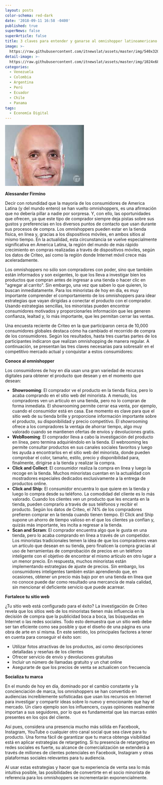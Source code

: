 ```yaml
---
layout: posts
color-schema: red-dark
date: '2018-09-11 16:58 -0400'
published: true
superNews: false
superArticle: false
title: 3 claves para entender y ganarse al omnishopper latinoamericano de hoy en día
image: >-
  https://raw.githubusercontent.com/itnewslat/assets/master/img/540x320/compras-online-p.jpg
detail-image: >-
  https://raw.githubusercontent.com/itnewslat/assets/master/img/1024x680/compras-online-g.jpg
categories:
  - Venezuela
  - Colombia
  - Argentina
  - Perú
  - Ecuador
  - Chile
  - Panama
tags:
  - Economía Digital
---
```

![](https://raw.githubusercontent.com/itnewslat/assets/master/img/300x300/Alessander-Firmino.jpg)

**Alessander Firmino**

Decir con rotundidad que la mayoría de los consumidores de America Latina (y del mundo entero) se han vuelto omnishoppers, es una afirmación que no debería pillar a nadie por sorpresa. Y, con ello, las oportunidades que ofrecen, ya que este tipo de comprador siempre deja pistas sobre sus gustos y preferencias en los diversos puntos de contacto que usan durante sus procesos de compra. Los omnishoppers pueden estar en la tienda física, en línea y, gracias a los dispositivos móviles, en ambos sitios al mismo tiempo. En la actualidad, esta circunstancia se vuelve especialmente significativa en America Latina, la región del mundo de más rápido crecimiento en compras realizadas a través de dispositivos móviles, según los datos de Criteo, así como la región donde Internet móvil crece más aceleradamente.

Los omnishoppers no sólo son compradores con poder, sino que también están informados y son exigentes, lo que los lleva a investigar bien los productos que compran antes de ingresar a una tienda o hacer clic en "agregar al carrito". Sin embargo, una vez que saben lo que quieren, lo buscan inmediatamente. Para los minoristas de hoy en día, es muy importante comprender el comportamiento de los omnishoppers para idear estrategias que vayan dirigidas a conectar el producto con el comprador. Usando estrategias sencillas, los minoristas pueden encontrar consumidores motivados y proporcionarles información que les generen confianza, lealtad y, lo más importante, que les permitan cerrar las ventas. 

Una encuesta reciente de Criteo en la que participaron cerca de 10,000 consumidores globales destaca cómo ha cambiado el recorrido de compra de los consumidores. Según los resultados, hasta tres cuartas partes de los participantes indicaron que realizan omnishopping de manera regular. A continuación, se presentan las tres claves necesarias para sobresalir en el competitivo mercado actual y conquistar a estos consumidores:

**Conoce al omnishopper**

Los consumidores de hoy en día usan una gran variedad de recursos digitales para obtener el producto que desean y en el momento que desean:

- **Showrooming**: El comprador ve el producto en la tienda física, pero lo acaba comprando en el sitio web del minorista. A menudo, los compradores ven un artículo en una tienda, pero no lo compran de forma inmediata. El showrooming permite cerrar esa venta, por ejemplo, cuando el consumidor está en casa. Ese momento es clave para que el sitio web de su tienda brille y proporcione información importante sobre el producto, su disponibilidad y precio competitivo. El showrooming ofrece a los compradores la ventaja de ahorrar tiempo, algo muy valorado cuando se mantienen ofertas de envíos y devoluciones gratis.
- **WebRooming**: El comprador lleva a cabo la investigación del producto en línea, pero termina adquiriéndolo en la tienda. El webrooming les permite consultar productos en sus canales sociales favoritos y luego les ayuda a encontrarlos en el sitio web del minorista, donde pueden comprobar el color, tamaño, estilo, precio y disponibilidad para, finalmente, dirigirse a la tienda y realizar la compra.
- **Click and Collect**: El consumidor realiza la compra en línea y luego la recoge en la tienda. Muchos minoristas cuentan en la actualidad con mostradores especiales dedicados exclusivamente a la entrega de productos online.
- **Click and Ship**: El consumidor encuentra lo que quiere en la tienda y luego lo compra desde su teléfono. La comodidad del cliente es lo más valorado. Cuando los clientes ven un producto que les encanta en la tienda, pueden comprarlo a través de sus teléfonos y recibir el producto. Según los datos de Criteo, el 74% de los compradores prefieren comprar en la tienda cuando tienen tiempo. El Click and Ship supone un ahorro de tiempo valioso en el que los clientes ya confían y, quizás más importante, les incita a regresar a la tienda.
- **Scan and Scram**: El comprador encuentra algo que le gusta en una tienda, pero lo acaba comprando en línea a través de un competidor. Los minoristas tradicionales temen la idea de que los compradores vean un artículo que desean en su tienda, pero finalicen la compra gracias al uso de herramientas de comprobación de precios en un teléfono inteligente con el objetivo de encontrar el mismo artículo en otro lugar a un menor precio. En respuesta, muchos minoristas están implementando estrategias de ajuste de precios. Sin embargo, los consumidores inteligentes también están aprendiendo que, en ocasiones, obtener un precio más bajo por en una tienda en línea que no conoce puede dar como resultado una mercancía de mala calidad, sin mencionar el deficiente servicio que puede acarrear.


**Fortalece tu sitio web**

¿Tu sitio web está configurado para el éxito? La investigación de Criteo revela que los sitios web de los minoristas tienen más influencia en la decisión de compra que la publicidad boca a boca, las búsquedas en Internet o las redes sociales. Todo esto demuestra que un sitio web debe ser tan eficiente como sea posible y que el diseño de una página es una obra de arte en sí misma. En este sentido, los principales factores a tener en cuenta para conseguir el éxito son:

-	Utilizar fotos atractivas de los productos, así como descripciones detalladas y reseñas de los clientes
-	Ofrecer servicio de envío y devoluciones gratuitas 
-	Incluir un número de llamadas gratuito y un chat online
-	Asegurarte de que los precios de venta se actualicen con frecuencia

**Socializa tu marca**

En el mundo de hoy en día, dominado por el cambio constante y la concienciación de marca, los omnishoppers se han convertido en audiencias increíblemente sofisticadas que usan los recursos en Internet para investigar y compartir ideas sobre lo nuevo y emocionante que hay el mercado. Un claro ejemplo son los influencers, cuyas opiniones realmente importan a sus seguidores, por lo que es fundamental que las marcas estén presentes en los ojos del cliente. 

Así pues, considera una presencia mucho más sólida en Facebook, Instagram, YouTube o cualquier otro canal social que sea clave para tu producto. Una forma fácil de garantizar que tu marca obtenga visibilidad está en aplicar estrategias de retargeting. Si tu presencia de retargeting en redes sociales es fuerte, su alcance de comercialización se extenderá a través de millones de clientes potenciales en Facebook, Instagram y otras plataformas sociales relevantes para tu audiencia. 

Al usar estas estrategias y hacer que tu experiencia de venta sea lo más intuitiva posible, las posibilidades de convertirte en el socio minorista de referencia para los omnishoppers se incrementarán exponencialmente. 

